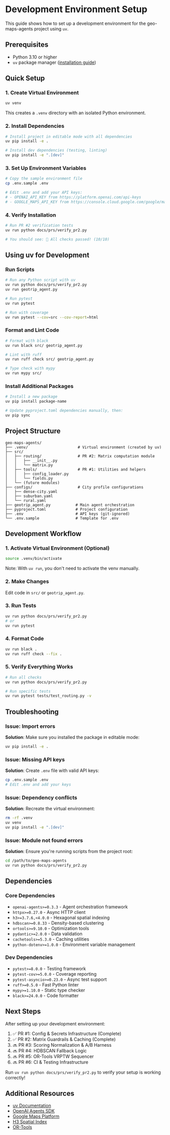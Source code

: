 # Development Environment Setup

This guide shows how to set up a development environment for the geo-maps-agents project using `uv`.

## Prerequisites

- Python 3.10 or higher
- `uv` package manager ([installation guide](https://github.com/astral-sh/uv))

## Quick Setup

### 1. Create Virtual Environment

```bash
uv venv
```

This creates a `.venv` directory with an isolated Python environment.

### 2. Install Dependencies

```bash
# Install project in editable mode with all dependencies
uv pip install -e .

# Install dev dependencies (testing, linting)
uv pip install -e ".[dev]"
```

### 3. Set Up Environment Variables

```bash
# Copy the sample environment file
cp .env.sample .env

# Edit .env and add your API keys:
# - OPENAI_API_KEY from https://platform.openai.com/api-keys
# - GOOGLE_MAPS_API_KEY from https://console.cloud.google.com/google/maps-apis/credentials
```

### 4. Verify Installation

```bash
# Run PR #2 verification tests
uv run python docs/prs/verify_pr2.py

# You should see: 🎉 All checks passed! (10/10)
```

## Using uv for Development

### Run Scripts

```bash
# Run any Python script with uv
uv run python docs/prs/verify_pr2.py
uv run geotrip_agent.py

# Run pytest
uv run pytest

# Run with coverage
uv run pytest --cov=src --cov-report=html
```

### Format and Lint Code

```bash
# Format with black
uv run black src/ geotrip_agent.py

# Lint with ruff
uv run ruff check src/ geotrip_agent.py

# Type check with mypy
uv run mypy src/
```

### Install Additional Packages

```bash
# Install a new package
uv pip install package-name

# Update pyproject.toml dependencies manually, then:
uv pip sync
```

## Project Structure

```
geo-maps-agents/
├── .venv/                      # Virtual environment (created by uv)
├── src/
│   ├── routing/                # PR #2: Matrix computation module
│   │   ├── __init__.py
│   │   └── matrix.py
│   ├── tools/                  # PR #1: Utilities and helpers
│   │   ├── config_loader.py
│   │   └── fields.py
│   └── (future modules)
├── configs/                    # City profile configurations
│   ├── dense-city.yaml
│   ├── suburban.yaml
│   └── rural.yaml
├── geotrip_agent.py           # Main agent orchestration
├── pyproject.toml             # Project configuration
├── .env                       # API keys (git-ignored)
└── .env.sample                # Template for .env
```

## Development Workflow

### 1. Activate Virtual Environment (Optional)

```bash
source .venv/bin/activate
```

Note: With `uv run`, you don't need to activate the venv manually.

### 2. Make Changes

Edit code in `src/` or `geotrip_agent.py`.

### 3. Run Tests

```bash
uv run python docs/prs/verify_pr2.py
# or
uv run pytest
```

### 4. Format Code

```bash
uv run black .
uv run ruff check --fix .
```

### 5. Verify Everything Works

```bash
# Run all checks
uv run python docs/prs/verify_pr2.py

# Run specific tests
uv run pytest tests/test_routing.py -v
```

## Troubleshooting

### Issue: Import errors

**Solution**: Make sure you installed the package in editable mode:
```bash
uv pip install -e .
```

### Issue: Missing API keys

**Solution**: Create `.env` file with valid API keys:
```bash
cp .env.sample .env
# Edit .env and add your keys
```

### Issue: Dependency conflicts

**Solution**: Recreate the virtual environment:
```bash
rm -rf .venv
uv venv
uv pip install -e ".[dev]"
```

### Issue: Module not found errors

**Solution**: Ensure you're running scripts from the project root:
```bash
cd /path/to/geo-maps-agents
uv run python docs/prs/verify_pr2.py
```

## Dependencies

### Core Dependencies
- `openai-agents>=0.3.3` - Agent orchestration framework
- `httpx>=0.27.0` - Async HTTP client
- `h3>=3.7.6,<4.0.0` - Hexagonal spatial indexing
- `hdbscan>=0.8.33` - Density-based clustering
- `ortools>=9.10.0` - Optimization tools
- `pydantic>=2.0.0` - Data validation
- `cachetools>=5.3.0` - Caching utilities
- `python-dotenv>=1.0.0` - Environment variable management

### Dev Dependencies
- `pytest>=8.0.0` - Testing framework
- `pytest-cov>=5.0.0` - Coverage reporting
- `pytest-asyncio>=0.23.0` - Async test support
- `ruff>=0.5.0` - Fast Python linter
- `mypy>=1.10.0` - Static type checker
- `black>=24.0.0` - Code formatter

## Next Steps

After setting up your development environment:

1. ✅ PR #1: Config & Secrets Infrastructure (Complete)
2. ✅ PR #2: Matrix Guardrails & Caching (Complete)
3. 🔜 PR #3: Scoring Normalization & A/B Harness
4. 🔜 PR #4: HDBSCAN Fallback Logic
5. 🔜 PR #5: OR-Tools VRPTW Sequencer
6. 🔜 PR #6: CI & Testing Infrastructure

Run `uv run python docs/prs/verify_pr2.py` to verify your setup is working correctly!

## Additional Resources

- [uv Documentation](https://github.com/astral-sh/uv)
- [OpenAI Agents SDK](https://github.com/openai/openai-agents-python)
- [Google Maps Platform](https://developers.google.com/maps)
- [H3 Spatial Index](https://h3geo.org/)
- [OR-Tools](https://developers.google.com/optimization)
